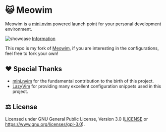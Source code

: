 # 😺 Meowim

Meowim is a [mini.nvim](https://github.com/echasnovski/mini.nvim) powered launch
point for your personal development environment.

![showcase](https://loichyan.github.io/dotfiles/assets/showcase.jpg)
[Information](https://github.com/loichyan/dotfiles/tree/snapshot#information)

This repo is my fork of [Meowim](https://github.com/loichyan/Meowim), if you are
interesting in the configurations, feel free to fork your own!

## ♥️ Special Thanks

- [mini.nvim](https://github.com/echasnovski/mini.nvim) for the fundamental
  contribution to the birth of this project.
- [LazyVim](https://github.com/LazyVim/LazyVim) for providing many excellent
  configuration snippets used in this project.

## ⚖️ License

Licensed under GNU General Public License, Version 3.0 ([LICENSE](LICENSE) or
<https://www.gnu.org/licenses/gpl-3.0>).
